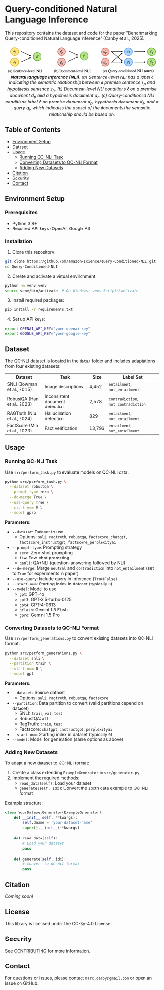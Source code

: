 # Query-conditioned Natural Language Inference

This repository contains the dataset and code for the paper "Benchmarking Query-conditioned Natural Language Inference" (Canby et al., 2025).

<div align="center">
  <img src="imgs/qcnli.png" width="600px">
  <br>
  <em><b>Natural language inference (NLI).</b> (a) Sentence-level NLI has a label &ell; indicating the semantic relationship between a premise sentence s<sub>p</sub> and hypothesis sentence s<sub>h</sub>. (b) Document-level NLI conditions &ell; on a premise document d<sub>p</sub> and a hypothesis document d<sub>h</sub>. (c) Query-conditioned NLI conditions label &ell;<sub>i</sub> on premise document d<sub>p</sub>, hypothesis document d<sub>h</sub>, and a query q<sub>i</sub>, which indicates the aspect of the documents the semantic relationship should be based on.</em>
</div>


## Table of Contents
- [Environment Setup](#environment-setup)
- [Dataset](#dataset)
- [Usage](#usage)
  - [Running QC-NLI Task](#running-qc-nli-task)
  - [Converting Datasets to QC-NLI Format](#converting-datasets-to-qc-nli-format)
  - [Adding New Datasets](#adding-new-datasets)
- [Citation](#citation)
- [Security](#security)
- [Contact](#contact)



## Environment Setup

### Prerequisites
- Python 3.8+
- Required API keys (OpenAI, Google AI)

### Installation

1. Clone this repository:
```bash
git clone https://github.com/amazon-science/Query-Conditioned-NLI.git
cd Query-Conditioned-NLI
```

2. Create and activate a virtual environment:
```bash
python -m venv venv
source venv/bin/activate  # On Windows: venv\Scripts\activate
```

3. Install required packages:
```bash
pip install -r requirements.txt
```

4. Set up API keys:
```bash
export OPENAI_API_KEY="your-openai-key"
export GOOGLE_API_KEY="your-google-key"
```

## Dataset

The QC-NLI dataset is located in the `data/` folder and includes adaptations from four existing datasets:

| Dataset                      | Task                            | Size   | Label Set                            |
|------------------------------|---------------------------------|--------|--------------------------------------|
| SNLI (Bowman et al., 2015)   | Image descriptions              | 4,452  | `entailment`, `not_entailment`       |
| RobustQA (Han et al., 2023)  | Inconsistent document detection | 2,578  | `contradiction`, `not_contradiction` |
| RAGTruth (Niu et al., 2024)  | Hallucination detection         | 829    | `entailment`, `not_entailment`       |
| FactScore (Min et al., 2023) | Fact verification               | 13,796 |  `entailment`, `not_entailment`      |


## Usage

### Running QC-NLI Task

Use `src/perform_task.py` to evaluate models on QC-NLI data:

```bash
python src/perform_task.py \
  --dataset robustqa \
  --prompt-type zero \
  --do-merge True \
  --use-query True \
  --start-num 0 \
  --model gpro
```

**Parameters:**
- `--dataset`: Dataset to use
  - Options: `snli`, `ragtruth`, `robustqa`, `factscore_chatgpt`, `factscore_instructgpt`, `factscore_perplexityai`
- `--prompt-type`: Prompting strategy
  - `zero`: Zero-shot prompting
  - `few`: Few-shot prompting  
  - `qanli`: QA+NLI (question-answering followed by NLI)
- `--do-merge`: Merge `neutral` and `contradiction` into `not_entailment` (set to `True` for experiments in paper)
- `--use-query`: Include query in inference (`True`/`False`)
- `--start-num`: Starting index in dataset (typically `0`)
- `--model`: Model to use
  - `gpt`: GPT-4o
  - `gpt3`: GPT-3.5-turbo-0125
  - `gpt4`: GPT-4-0613
  - `gflash`: Gemini 1.5 Flash
  - `gpro`: Gemini 1.5 Pro

### Converting Datasets to QC-NLI Format

Use `src/perform_generations.py` to convert existing datasets into QC-NLI format:

```bash
python src/perform_generations.py \
  --dataset snli \
  --partition train \
  --start-num 0 \
  --model gpt
```

**Parameters:**
- `--dataset`: Source dataset
  - Options: `snli`, `ragtruth`, `robustqa`, `factscore`
- `--partition`: Data partition to convert (valid partitions depend on dataset)
  - SNLI: `train`, `val`, `test`
  - RobustQA: `all`
  - RagTruth: `train`, `test`
  - Factscore: `chatgpt`, `instructgpt`, `perplexityai`
- `--start-num`: Starting index in dataset (typically `0`)
- `--model`: Model for generation (same options as above)

### Adding New Datasets

To adapt a new dataset to QC-NLI format:

1. Create a class extending `ExampleGenerator` in `src/generator.py`
2. Implement the required methods:
   - `read_data(self)`: Load your dataset
   - `generate(self, idx)`: Convert the `idx`th data example to QC-NLI format

Example structure:
```python
class YourDatasetGenerator(ExampleGenerator):
    def __init__(self, **kwargs):
        self.dname = 'your-dataset-name'
        super().__init__(**kwargs)
    
    def read_data(self):
        # Load your dataset
        pass
    
    def generate(self, idx):
        # Convert to QC-NLI format
        pass
```

## Citation

*Coming soon!*

## License

This library is licensed under the CC-By-4.0 License.

## Security

See [CONTRIBUTING](CONTRIBUTING.md#security-issue-notifications) for more information.

## Contact

For questions or issues, please contact `marc.canby@gmail.com` or open an issue on GitHub.
